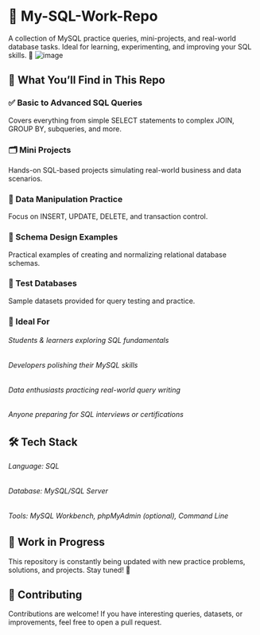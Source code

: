 # 📘 My-SQL-Work-Repo
A collection of MySQL practice queries, mini-projects, and real-world database tasks. Ideal for learning, experimenting, and improving your SQL skills. 🚀
![image](https://github.com/user-attachments/assets/9be6ca56-1872-4964-8d7d-b78988d31198)


## 🧠 What You’ll Find in This Repo



### ✅ Basic to Advanced SQL Queries

Covers everything from simple SELECT statements to complex JOIN, GROUP BY, subqueries, and more.


### 🗂️ Mini Projects

Hands-on SQL-based projects simulating real-world business and data scenarios.


### 🔄 Data Manipulation Practice

Focus on INSERT, UPDATE, DELETE, and transaction control.


### 🧩 Schema Design Examples

Practical examples of creating and normalizing relational database schemas.


### 🧪 Test Databases

Sample datasets provided for query testing and practice.


### 🎯 Ideal For

###### Students & learners exploring SQL fundamentals

###### Developers polishing their MySQL skills

###### Data enthusiasts practicing real-world query writing

###### Anyone preparing for SQL interviews or certifications


## 🛠️ Tech Stack

###### Language: SQL

###### Database: MySQL/SQL Server

###### Tools: MySQL Workbench, phpMyAdmin (optional), Command Line


## 🚧 Work in Progress

This repository is constantly being updated with new practice problems, solutions, and projects. Stay tuned! 🔔




## 🤝 Contributing

Contributions are welcome! If you have interesting queries, datasets, or improvements, feel free to open a pull request.

